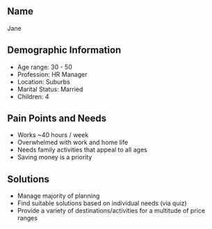 
## Name

Jane

## Demographic Information

* Age range: 30 - 50
* Profession: HR Manager
* Location: Suburbs
* Marital Status: Married
* Children: 4

## Pain Points and Needs

* Works ~40 hours / week
* Overwhelmed with work and home life
* Needs family activities that appeal to all ages
* Saving money is a priority

## Solutions

* Manage majority of planning
* Find suitable solutions based on individual needs (via quiz)
* Provide a variety of destinations/activities for a multitude of price ranges

